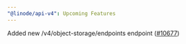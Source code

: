 ```yaml
---
"@linode/api-v4": Upcoming Features
---
```


Added new /v4/object-storage/endpoints endpoint ([#10677](https://github.com/linode/manager/pull/10677))
